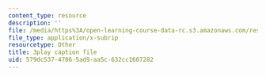 ```yaml
---
content_type: resource
description: ''
file: /media/https%3A/open-learning-course-data-rc.s3.amazonaws.com/res-15-003-shaping-the-future-of-work-15-662x-spring-2016/579dc53747065ad9aa5c632cc1607282_mslvJdTQhHc.vtt
file_type: application/x-subrip
resourcetype: Other
title: 3play caption file
uid: 579dc537-4706-5ad9-aa5c-632cc1607282
---
```

